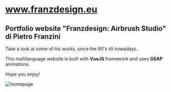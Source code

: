 # www.franzdesign.eu
## Portfolio website "Franzdesign: Airbrush Studio" di Pietro Franzini
Take a look at some of his works, since the 80's till nowadays.

This multilanguage website is built with **VueJS** framework and uses **GSAP** animations. 

Hope you enjoy! 

![homepage](https://user-images.githubusercontent.com/79704081/190508054-4085b5b2-2532-447c-9249-7ee11cf6505a.jpg)


